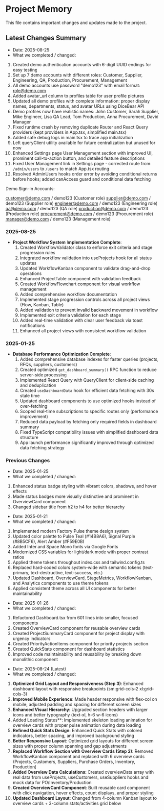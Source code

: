 # Project Memory

This file contains important changes and updates made to the project.

## Latest Changes Summary

- Date: 2025-08-25
- What we completed / changed:
1. Created demo authentication accounts with 6-digit UUID endings for easy testing
2. Set up 7 demo accounts with different roles: Customer, Supplier, Engineering, QA, Production, Procurement, Management
3. All demo accounts use password "demo123" with email format: role@demo.com
4. Added avatar_url column to profiles table for user profile pictures
5. Updated all demo profiles with complete information: proper display names, departments, status, and avatar URLs using DiceBear API
6. Demo profiles now have realistic names: John Customer, Sarah Supplier, Mike Engineer, Lisa QA Lead, Tom Production, Anna Procurement, David Manager
7. Fixed runtime crash by removing duplicate Router and React Query providers (kept providers in App.tsx, simplified main.tsx)
8. Added safe debug logs in main.tsx to trace app initialization
9. Left queryClient utility available for future centralization but unused for now
10. Enhanced Settings page User Management section with improved UI, prominent call-to-action button, and detailed feature descriptions
11. Fixed User Management link in Settings page - corrected route from `/admin/users` to `/users` to match App.tsx routing
12. Resolved AdminUsers hooks order error by avoiding conditional returns before hooks; added canAccess guard and conditional data fetching

Demo Sign-in Accounts:

customer@demo.com / demo123 (Customer role)
supplier@demo.com / demo123 (Supplier role)
engineer@demo.com / demo123 (Engineering role)
qa@demo.com / demo123 (QA role)
production@demo.com / demo123 (Production role)
procurement@demo.com / demo123 (Procurement role)
manager@demo.com / demo123 (Management role)

### 2025-08-25
- **Project Workflow System Implementation Complete**:
  1. Created WorkflowValidator class to enforce exit criteria and stage progression rules
  2. Integrated workflow validation into useProjects hook for all status updates
  3. Updated WorkflowKanban component to validate drag-and-drop operations
  4. Enhanced ProjectTable component with validation feedback
  5. Created WorkflowFlowchart component for visual workflow management
  6. Added comprehensive workflow documentation
  7. Implemented stage progression controls across all project views (Flow, Kanban, Table)
  8. Added validation to prevent invalid backward movement in workflow
  9. Implemented exit criteria validation for each stage
  10. Added real-time validation with clear user feedback via toast notifications
  11. Enhanced all project views with consistent workflow validation

### 2025-01-25
- **Database Performance Optimization Complete**: 
  1. Added comprehensive database indexes for faster queries (projects, RFQs, suppliers, customers)
  2. Created optimized `get_dashboard_summary()` RPC function to reduce server-side processing
  3. Implemented React Query with QueryClient for client-side caching and deduplication
  4. Created `useDashboardData` hook for efficient data fetching with 30s stale time
  5. Updated dashboard components to use optimized hooks instead of over-fetching
  6. Scoped real-time subscriptions to specific routes only (performance improvement)
  7. Reduced data payload by fetching only required fields in dashboard summary
  8. Fixed TypeScript compatibility issues with simplified dashboard data structure
  9. App launch performance significantly improved through optimized data fetching strategy

### Previous Changes
- Date: 2025-01-25
- What we completed / changed:
1. Enhanced status badge styling with vibrant colors, shadows, and hover effects
2. Made status badges more visually distinctive and prominent in OverviewCard component
3. Changed sidebar title from h2 to h4 for better hierarchy

- Date: 2025-01-21
- What we completed / changed:
1. Implemented modern Factory Pulse theme design system
2. Updated color palette to Pulse Teal (#14B8A6), Signal Purple (#8B5CF6), Alert Amber (#F59E0B)
3. Added Inter and Space Mono fonts via Google Fonts
4. Modernized CSS variables for light/dark mode with proper contrast ratios
5. Applied theme tokens throughout index.css and tailwind.config.ts
6. Replaced hard-coded colors system-wide with semantic tokens (text-primary, text-destructive, text-success, etc.)
7. Updated Dashboard, OverviewCard, StageMetrics, WorkflowKanban, and Analytics components to use theme tokens
8. Applied consistent theme across all UI components for better maintainability

- Date: 2025-01-26
- What we completed / changed:
1. Refactored Dashboard.tsx from 601 lines into smaller, focused components
2. Created OverviewCard component for reusable overview cards
3. Created ProjectSummaryCard component for project display with urgency indicators
4. Created PriorityActionItems component for priority projects section
5. Created QuickStats component for dashboard statistics
6. Improved code maintainability and reusability by breaking down monolithic component

- Date: 2025-08-24 (Latest)
- What we completed / changed:
1. **Optimized Grid Layout and Responsiveness (Step 3)**: Enhanced dashboard layout with responsive breakpoints (sm:grid-cols-2 xl:grid-cols-3)
2. **Improved Mobile Experience**: Made header responsive with flex-col on mobile, adjusted padding and spacing for different screen sizes
3. **Enhanced Visual Hierarchy**: Upgraded section headers with larger icons and better typography (text-xl, h-6 w-6 icons)
4. Added Loading States**: Implemented skeleton loading animation for overview cards with proper pulse animation during data loading
5. **Refined Quick Stats Design**: Enhanced Quick Stats with colored indicators, better spacing, and improved background styling
6. **Better Responsive Layout**: Optimized grid layouts for different screen sizes with proper column spanning and gap adjustments
7. **Replaced Workflow Section with Overview Cards (Step 2)**: Removed WorkflowKanban component and replaced with 6 overview cards (Projects, Customers, Suppliers, Purchase Orders, Inventory, Production)
8. **Added Overview Data Calculations**: Created overviewData array with real data from useProjects, useCustomers, useSuppliers hooks and mock data for PO/Inventory/Production
9. **Created OverviewCard Component**: Built reusable card component with click navigation, hover effects, count displays, and proper styling
10. **Updated Dashboard Layout**: Changed from 4-column Kanban layout to overview cards + 3-column stats/activities grid below